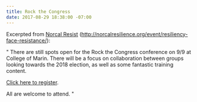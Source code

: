 ```yaml
---
title: Rock the Congress
date: 2017-08-29 18:38:00 -07:00
---
```


Excerpted from [Norcal Resist](https://www.facebook.com/NorCalResist/) (http://norcalresilience.org/event/resiliency-face-resistance/):

"  There are still spots open for the Rock the Congress conference on 9/9 at College of Marin. There will be a focus on collaboration between groups looking towards the 2018 election, as well as some fantastic training content.

[Click here to register](https://www.eventbrite.com/e/rock-the-congress-uniting-progressives-to-win-in-2018-tickets-36649027227).

All are welcome to attend.  "

